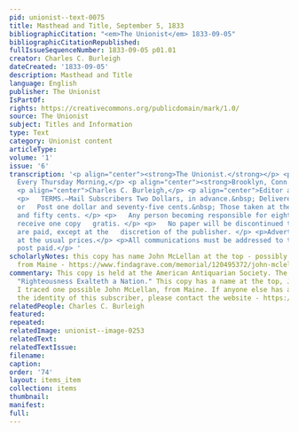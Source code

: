 ```yaml
---
pid: unionist--text-0075
title: Masthead and Title, September 5, 1833
bibliographicCitation: "<em>The Unionist</em> 1833-09-05"
bibliographicCitationRepublished: 
fullIssueSequenceNumber: 1833-09-05 p01.01
creator: Charles C. Burleigh
dateCreated: '1833-09-05'
description: Masthead and Title
language: English
publisher: The Unionist
IsPartOf: 
rights: https://creativecommons.org/publicdomain/mark/1.0/
source: The Unionist
subject: Titles and Information
type: Text
category: Unionist content
articleType: 
volume: '1'
issue: '6'
transcription: '<p align="center"><strong>The Unionist.</strong></p> <p align="center">Published
  Every Thursday Morning,</p> <p align="center"><strong>Brooklyn, Conn. (sic)</strong></p>
  <p align="center">Charles C. Burleigh,</p> <p align="center">Editor and Publisher</p>
  <p>   TERMS.—Mail Subscribers Two Dollars, in advance.&nbsp; Delivered by Stage
  or   Post one dollar and seventy-five cents.&nbsp; Those taken at the office, one   dollar
  and fifty cents. </p> <p>   Any person becoming responsible for eight copies shall
  receive one copy   gratis. </p> <p>   No paper will be discontinued till arrearages
  are paid, except at the   discretion of the publisher. </p> <p>Advertisements inserted
  at the usual prices.</p> <p>All communications must be addressed to the Editor,
  post paid.</p> '
scholarlyNotes: this copy has name John McLellan at the top - possibly this John McLellan
  from Maine - https://www.findagrave.com/memorial/120495372/john-mclellan
commentary: This copy is held at the American Antiquarian Society. The motto remains
  "Righteousness Exalteth a Nation." This copy has a name at the top, John McLellan.
  I traced one possible John McLellan, from Maine. If anyone else has an idea about
  the identity of this subscriber, please contact the website - https://www.findagrave.com/memorial/120495372/john-mclellan
relatedPeople: Charles C. Burleigh
featured: 
repeated: 
relatedImage: unionist--image-0253
relatedText: 
relatedTextIssue: 
filename: 
caption: 
order: '74'
layout: items_item
collection: items
thumbnail: 
manifest: 
full: 
---
```

